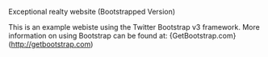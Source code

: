 Exceptional realty website (Bootstrapped Version)

This is an example webiste using the Twitter Bootstrap v3 framework. More information on using Bootstrap can be found at: 
{GetBootstrap.com} (http://getbootstrap.com)
